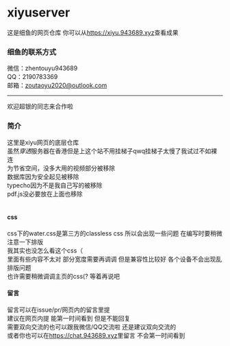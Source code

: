 # xiyuserver
 
这是细鱼的网页仓库 你可以从<a href="https://xiyu.943689.xyz" target="_blank">https://xiyu.943689.xyz</a>查看成果

### 细鱼的联系方式

微信：zhentouyu943689<br>
QQ：2190783369<br>
邮箱：zoutaoyu2020@outlook.com

---
欢迎超银的同志来合作啦


### 简介

这里是xiyu网页的底层仓库<br>
虽然*穿透*服务器在香港但是上这个站不用挂梯子qwq挂梯子太慢了我试过不如裸连<br>
为节省空间，没多大用的视频部分被移除<br>
数据库因为安全起见被移除<br>
typecho因为不是我自己写的被移除<br>
pdf.js没必要放在上面也移除<br><br>

#### css

css下的water.css是第三方的classless css 所以会出现一些问题 在编写时要稍微注意一下排版<br>
我其实也没怎么看这个css（<br>
里面有些内容不太对 部分宽度需要再调调 但是兼容性比较好 各个设备不会出现乱排版问题
<br>
也许需要稍微调调主页的css(? 等着再说吧<br>

#### 留言

留言可以在issue/pr/网页内的留言里提<br>
建议在网页内提 能第一时间看到 但是不能回复<br>
需要双向交流的也可以跟我微信/QQ交流啦 还是建议双向交流的<br>
或者你也可以在<a href="https://chat.943689.xyz" target="_blank">https://chat.943689.xyz</a>里留言 不会第一时间看到

